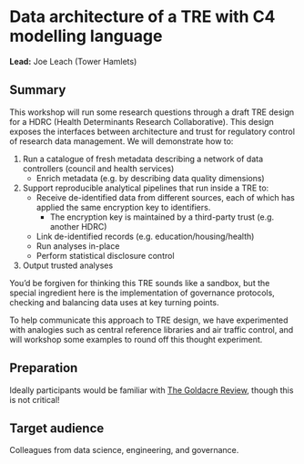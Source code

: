 # Data architecture of a TRE with C4 modelling language

**Lead:** Joe Leach (Tower Hamlets)

## Summary

This workshop will run some research questions through a draft TRE design for a HDRC (Health Determinants Research Collaborative).
This design exposes the interfaces between architecture and trust for regulatory control of research data management.
We will demonstrate how to:

1. Run a catalogue of fresh metadata describing a network of data controllers (council and health services)
   - Enrich metadata (e.g. by describing data quality dimensions)
2. Support reproducible analytical pipelines that run inside a TRE to:
   - Receive de-identified data from different sources, each of which has applied the same encryption key to identifiers.
     - The encryption key is maintained by a third-party trust (e.g. another HDRC)
   - Link de-identified records (e.g. education/housing/health)
   - Run analyses in-place
   - Perform statistical disclosure control
3. Output trusted analyses

You’d be forgiven for thinking this TRE sounds like a sandbox, but the special ingredient here is the implementation of governance protocols, checking and balancing data uses at key turning points.

To help communicate this approach to TRE design, we have experimented with analogies such as central reference libraries and air traffic control, and will workshop some examples to round off this thought experiment.

## Preparation

Ideally participants would be familiar with [The Goldacre Review](https://www.goldacrereview.org/), though this is not critical!

## Target audience

Colleagues from data science, engineering, and governance.
